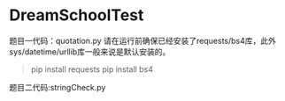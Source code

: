 # DreamSchoolTest

题目一代码：quotation.py
请在运行前确保已经安装了requests/bs4库，此外sys/datetime/urllib库一般来说是默认安装的。
>pip install requests
>pip install bs4

题目二代码:stringCheck.py
